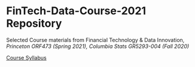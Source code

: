 # FinTech-Data-Course-2021 Repository
Selected Course materials from Financial Technology & Data Innovation,<br/> 
_Princeton ORF473 (Spring 2021), Columbia Stats GR5293-004 (Fall 2020)_
  


[Course Syllabus](https://github.com/mh-orf/FinTech-Data-Course-2021/wiki/Syllabus)

